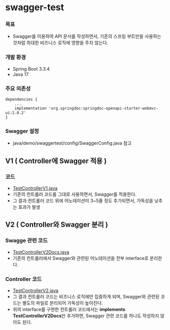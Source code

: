 # swagger-test

### 목표
- Swagger를 이용하여 API 문서를 작성하면서, 기존의 스프링 부트만을 사용하는 것처럼 최대한 비즈니스 로직에 영향을 주지 않는다.

### 개발 환경
- Spring Boot 3.3.4
- Java 17

### 주요 의존성
```text
dependencies {
    ...
    implementation 'org.springdoc:springdoc-openapi-starter-webmvc-ui:2.0.2'
}
```
### Swagger 설정
- java/demo/swaggertest/config/SwaggerConfig.java 참고

## V1 ( Controller에 Swagger 적용 )
### 코드
- [TestControllerV1.java](https://github.com/Integration-Study/swagger-test/blob/bdc42d6f258e72a40ba3a9e80dbc01d22c993690/src/main/java/demo/swaggertest/v1/controller/TestControllerV1.java#L21-L63)
- 기존의 컨트롤러 코드를 그대로 사용하면서, Swagger를 적용한다.
- 그 결과 컨트롤러 코드 위에 어노테이션이 3~5줄 정도 추가되면서, 가독성을 낮추는 효과가 발생

## V2 ( Controller와 Swagger 분리 )
### Swagge 관련 코드
- [TestControllerV2Docs.java](https://github.com/Integration-Study/swagger-test/blob/bdc42d6f258e72a40ba3a9e80dbc01d22c993690/src/main/java/demo/swaggertest/v2/controller/TestControllerV2Docs.java#L14-L34)
- 기존의 컨트롤러에서 Swagger와 관련된 어노테이션을 전부 interface로 분리한다.
### Controller 코드
- [TestControllerV2.java](https://github.com/Integration-Study/swagger-test/blob/bdc42d6f258e72a40ba3a9e80dbc01d22c993690/src/main/java/demo/swaggertest/v2/controller/TestV2Controller.java#L17)
- 그 결과 컨트롤러 코드는 비즈니스 로직에만 집중하게 되며, Swagger와 관련된 코드는 별도의 파일로 분리되어 가독성이 높아진다.
- 위의 interface를 구현한 컨트롤러 코드에서는 **implements TestControllerV2Docs**만 추가하면, Swagger 관련 코드를 하나도 작성하지 않아도 된다.
